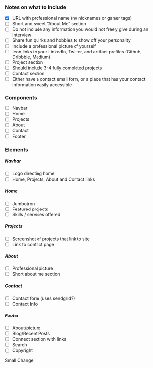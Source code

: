 ### Notes on what to include

- [x] URL with professional name (no nicknames or gamer tags)
- [ ] Short and sweet “About Me” section
- [ ] Do not include any information you would not freely give during an interview
- [ ] Share fun quirks and hobbies to show off your personality
- [ ] Include a professional picture of yourself
- [ ] Icon links to your LinkedIn, Twitter, and artifact profiles (Github, Dribbble, Medium)
- [ ] Project section
- [ ] Should include 3-4 fully completed projects
- [ ] Contact section
- [ ] Either have a contact email form, or a place that has your contact information easily accessible

### Components

- [ ] Navbar
- [ ] Home
- [ ] Projects
- [ ] About
- [ ] Contact
- [ ] Footer

### Elements

##### Navbar

- [ ] Logo directing home
- [ ] Home, Projects, About and Contact links

##### Home

- [ ] Jumbotron
- [ ] Featured projects
- [ ] Skills / services offered

##### Projects

- [ ] Screenshot of projects that link to site
- [ ] Link to contact page

##### About

- [ ] Professional picture
- [ ] Short about me section

##### Contact

- [ ] Contact form (uses sendgrid?)
- [ ] Contact Info

##### Footer

- [ ] About/picture
- [ ] Blog/Recent Posts
- [ ] Connect section with links
- [ ] Search
- [ ] Copyright

Small Change